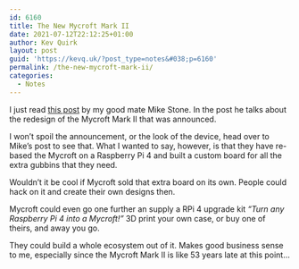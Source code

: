 ```yaml
---
id: 6160
title: The New Mycroft Mark II
date: 2021-07-12T22:12:25+01:00
author: Kev Quirk
layout: post
guid: 'https://kevq.uk/?post_type=notes&#038;p=6160'
permalink: /the-new-mycroft-mark-ii/
categories:
  - Notes
---
```

I just read [this post](https://mikestone.me/introducing-the-new-mac-plus-err-mark-two/) by my good mate Mike Stone. In the post he talks about the redesign of the Mycroft Mark II that was announced.

I won’t spoil the announcement, or the look of the device, head over to Mike’s post to see that. What I wanted to say, however, is that they have re-based the Mycroft on a Raspberry Pi 4 and built a custom board for all the extra gubbins that they need.

Wouldn’t it be cool if Mycroft sold that extra board on its own. People could hack on it and create their own designs then.

Mycroft could even go one further an supply a RPi 4 upgrade kit _“Turn any Raspberry Pi 4 into a Mycroft!”_ 3D print your own case, or buy one of theirs, and away you go.

They could build a whole ecosystem out of it. Makes good business sense to me, especially since the Mycroft Mark II is like 53 years late at this point…

